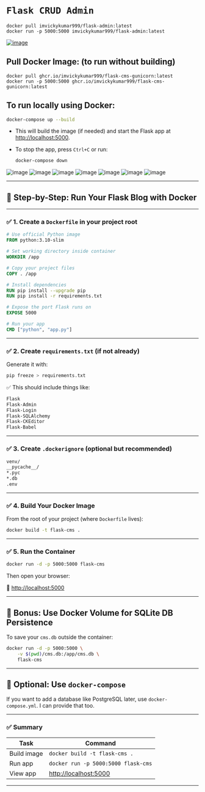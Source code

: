 # `Flask CRUD Admin`

    docker pull imvickykumar999/flask-admin:latest
    docker run -p 5000:5000 imvickykumar999/flask-admin:latest

[![image](https://github.com/user-attachments/assets/67a58058-6b4c-464e-bcd3-bf343ca10bf1)](https://hub.docker.com/r/imvickykumar999/flask-admin)

## Pull Docker Image: (to run without building)

    docker pull ghcr.io/imvickykumar999/flask-cms-gunicorn:latest
    docker run -p 5000:5000 ghcr.io/imvickykumar999/flask-cms-gunicorn:latest

## To run locally using Docker:

```bash
docker-compose up --build
```

- This will build the image (if needed) and start the Flask app at [http://localhost:5000](http://localhost:5000).

- To stop the app, press `Ctrl+C` or run:
  ```bash
  docker-compose down
  ```

![image](https://github.com/user-attachments/assets/62c24b0f-4f7b-4715-a9bd-90fc2ba985cb)
![image](https://github.com/user-attachments/assets/7eef460a-e396-4d7b-8fb3-545f11173111)
![image](https://github.com/user-attachments/assets/a021a015-2e98-40f4-948a-fc6906120e99)
![image](https://github.com/user-attachments/assets/30077fa2-5a55-4667-b958-f0357bb3735f)
![image](https://github.com/user-attachments/assets/0d22b4f9-703f-4770-9701-f5aab0947369)
![image](https://github.com/user-attachments/assets/c7d2fc00-f347-4faf-ba3f-177c915ad55f)
![image](https://github.com/user-attachments/assets/cfcdb495-a5db-483b-96d2-a66aa27864c7)

---

## 🐳 Step-by-Step: Run Your Flask Blog with Docker

---

### ✅ 1. **Create a `Dockerfile` in your project root**

```Dockerfile
# Use official Python image
FROM python:3.10-slim

# Set working directory inside container
WORKDIR /app

# Copy your project files
COPY . /app

# Install dependencies
RUN pip install --upgrade pip
RUN pip install -r requirements.txt

# Expose the port Flask runs on
EXPOSE 5000

# Run your app
CMD ["python", "app.py"]
```

---

### ✅ 2. **Create `requirements.txt`** (if not already)

Generate it with:

```bash
pip freeze > requirements.txt
```

✅ This should include things like:

```txt
Flask
Flask-Admin
Flask-Login
Flask-SQLAlchemy
Flask-CKEditor
Flask-Babel
```

---

### ✅ 3. **Create `.dockerignore` (optional but recommended)**

```txt
venv/
__pycache__/
*.pyc
*.db
.env
```

---

### ✅ 4. **Build Your Docker Image**

From the root of your project (where `Dockerfile` lives):

```bash
docker build -t flask-cms .
```

---

### ✅ 5. **Run the Container**

```bash
docker run -d -p 5000:5000 flask-cms
```

Then open your browser:

📍 [http://localhost:5000](http://localhost:5000)

---

## 🧠 Bonus: Use Docker Volume for SQLite DB Persistence

To save your `cms.db` outside the container:

```bash
docker run -d -p 5000:5000 \
    -v $(pwd)/cms.db:/app/cms.db \
    flask-cms
```

---

## 🧠 Optional: Use `docker-compose`

If you want to add a database like PostgreSQL later, use `docker-compose.yml`. I can provide that too.

---

### ✅ Summary

| Task        | Command                                        |
| ----------- | ---------------------------------------------- |
| Build image | `docker build -t flask-cms .`                  |
| Run app     | `docker run -p 5000:5000 flask-cms`            |
| View app    | [http://localhost:5000](http://localhost:5000) |

---
